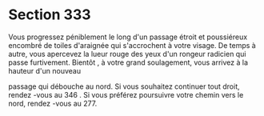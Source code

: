 # Section 333

Vous progressez péniblement le long d'un passage étroit et
poussiéreux encombré de toiles d'araignée qui s'accrochent à
votre visage. De temps à autre, vous apercevez la lueur rouge des
yeux d'un rongeur radicien qui passe furtivement. Bientôt , à
votre grand soulagement, vous arrivez à la hauteur d'un nouveau

passage qui débouche au nord. Si vous souhaitez continuer tout
droit, rendez -vous au 346 . Si vous préférez poursuivre votre
chemin vers le nord, rendez -vous au 277.